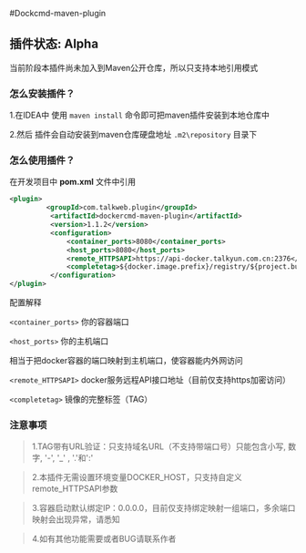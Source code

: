 #Dockcmd-maven-plugin

## 插件状态: Alpha
当前阶段本插件尚未加入到Maven公开仓库，所以只支持本地引用模式

### 怎么安装插件？
1.在IDEA中 使用 `maven install` 命令即可把maven插件安装到本地仓库中

2.然后 插件会自动安装到maven仓库硬盘地址 `.m2\repository` 目录下

### 怎么使用插件？
在开发项目中 **pom.xml** 文件中引用

```xml
<plugin>
         <groupId>com.talkweb.plugin</groupId>
          <artifactId>dockercmd-maven-plugin</artifactId>
          <version>1.1.2</version>
          <configuration>
              <container_ports>8080</container_ports>
              <host_ports>8080</host_ports>
              <remote_HTTPSAPI>https://api-docker.talkyun.com.cn:2376</remote_HTTPSAPI>
              <completetag>${docker.image.prefix}/registry/${project.build.finalName}${project.version}}</completetag>
          </configuration>
</plugin>
```
配置解释

`<container_ports>` 你的容器端口

`<host_ports>` 你的主机端口

相当于把docker容器的端口映射到主机端口，使容器能内外网访问

`<remote_HTTPSAPI>` docker服务远程API接口地址（目前仅支持https加密访问）

`<completetag>` 镜像的完整标签（TAG）

### 注意事项
>1.TAG带有URL验证：只支持域名URL（不支持带端口号）只能包含小写, 数字, '-', '_' , '.'和':'

>2.本插件无需设置环境变量DOCKER_HOST，只支持自定义remote_HTTPSAPI参数

>3.容器启动默认绑定IP：0.0.0.0，目前仅支持绑定映射一组端口，多余端口映射会出现异常，请悉知

>4.如有其他功能需要或者BUG请联系作者